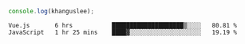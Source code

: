 ```js
console.log(khanguslee);
```

<!--START_SECTION:waka-->
```text
Vue.js       6 hrs           ████████████████████▒░░░░   80.81 % 
JavaScript   1 hr 25 mins    ████▓░░░░░░░░░░░░░░░░░░░░   19.19 % 
```
<!--END_SECTION:waka-->

<!--
**khanguslee/khanguslee** is a ✨ _special_ ✨ repository because its `README.md` (this file) appears on your GitHub profile.

Here are some ideas to get you started:

- 🔭 I’m currently working on ...
- 🌱 I’m currently learning ...
- 👯 I’m looking to collaborate on ...
- 🤔 I’m looking for help with ...
- 💬 Ask me about ...
- 📫 How to reach me: ...
- 😄 Pronouns: ...
- ⚡ Fun fact: ...
-->
